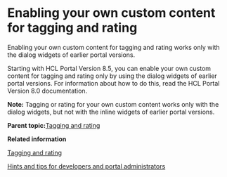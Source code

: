 # Enabling your own custom content for tagging and rating

Enabling your own custom content for tagging and rating works only with the dialog widgets of earlier portal versions.

Starting with HCL Portal Version 8.5, you can enable your own custom content for tagging and rating only by using the dialog widgets of earlier portal versions. For information about how to do this, read the HCL Portal Version 8.0 documentation.

**Note:** Tagging or rating for your own custom content works only with the dialog widgets, but not with the inline widgets of earlier portal versions.

**Parent topic:**[Tagging and rating](../admin-system/tag_rate_mngadmin.md)

**Related information**  


[Tagging and rating](../admin-system/tag_rate_mngadmin.md)

[Hints and tips for developers and portal administrators](../admin-system/tag_rate_ref_hintip_4admins.md)

